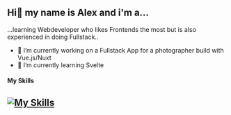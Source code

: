 ## Hi👋 my name is Alex and i'm a...
...learning Webdeveloper who likes Frontends the most but is also experienced in doing Fullstack..

- 🔭 I’m currently working on a Fullstack App for a photographer build with Vue.js/Nuxt
- 🌱 I’m currently learning Svelte
#### My Skills
[![My Skills](https://skillicons.dev/icons?i=js,html,css,bootstrap,vue,vite,php,mysql,git,github,express&perline=3)](https://skillicons.dev)
- 
<!--
**kassiber10/kassiber10** is a ✨ _special_ ✨ repository because its `README.md` (this file) appears on your GitHub profile.

Here are some ideas to get you started:

- 🔭 I’m currently working on ...
- 🌱 I’m currently learning ...
- 👯 I’m looking to collaborate on ...
- 🤔 I’m looking for help with ...
- 💬 Ask me about ...
- 📫 How to reach me: ...
- 😄 Pronouns: ...
- ⚡ Fun fact: ...
-->
